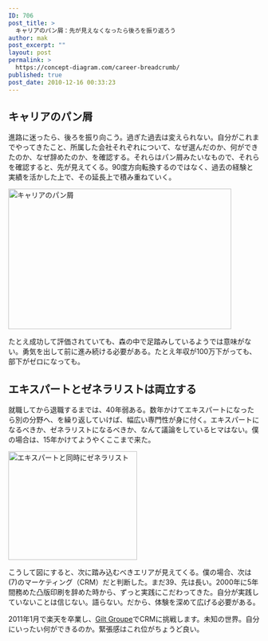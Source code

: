 ```yaml
---
ID: 706
post_title: >
  キャリアのパン屑：先が見えなくなったら後ろを振り返ろう
author: mak
post_excerpt: ""
layout: post
permalink: >
  https://concept-diagram.com/career-breadcrumb/
published: true
post_date: 2010-12-16 00:33:23
---
```


## キャリアのパン屑
進路に迷ったら、後ろを振り向こう。過ぎた過去は変えられない。自分がこれまでやってきたこと、所属した会社それぞれについて、なぜ選んだのか、何ができたのか、なぜ辞めたのか、を確認する。それらはパン屑みたいなもので、それらを確認すると、先が見えてくる。90度方向転換するのではなく、過去の経験と実績を活かした上で、その延長上で積み重ねていく。

<img src="http://www.penchan.com/mak/img/profile/career-breadcrumb.png" alt="キャリアのパン屑" width="447" height="282" />

たとえ成功して評価されていても、森の中で足踏みしているようでは意味がない。勇気を出して前に進み続ける必要がある。たとえ年収が100万下がっても、部下がゼロになっても。

## エキスパートとゼネラリストは両立する
就職してから退職するまでは、40年弱ある。数年かけてエキスパートになったら別の分野へ、を繰り返していけば、幅広い専門性が身に付く。エキスパートになるべきか、ゼネラリストになるべきか、なんて議論をしているヒマはない。僕の場合は、15年かけてようやくここまで来た。

<img src="http://www.penchan.com/mak/img/profile/career-domain.png" alt="エキスパートと同時にゼネラリスト" width="258" height="218" />

こうして図にすると、次に踏み込むべきエリアが見えてくる。僕の場合、次は(7)のマーケティング（CRM）だと判断した。まだ39、先は長い。2000年に5年間務めた凸版印刷を辞めた時から、ずっと実践にこだわってきた。自分が実践していないことは信じない。語らない。だから、体験を深めて広げる必要がある。

2011年1月で楽天を卒業し、<a href="http://goo.gl/oR9pX" target="_blank">Gilt Groupe</a>でCRMに挑戦します。未知の世界。自分にいったい何ができるのか。緊張感はこれ位がちょうど良い。